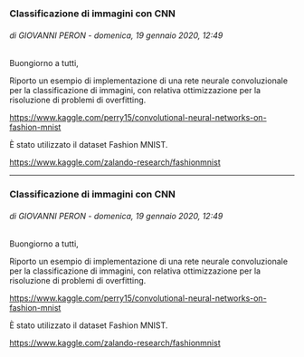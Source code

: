 ### Classificazione di immagini con CNN
###### di GIOVANNI PERON - domenica, 19 gennaio 2020, 12:49
 
Buongiorno a tutti,

Riporto un esempio di implementazione di una rete neurale convoluzionale per la classificazione di immagini, con relativa ottimizzazione per la risoluzione di problemi di overfitting.

https://www.kaggle.com/perry15/convolutional-neural-networks-on-fashion-mnist

È stato utilizzato il dataset Fashion MNIST.

https://www.kaggle.com/zalando-research/fashionmnist

---

### Classificazione di immagini con CNN
###### di GIOVANNI PERON - domenica, 19 gennaio 2020, 12:49
 
Buongiorno a tutti,

Riporto un esempio di implementazione di una rete neurale convoluzionale per la classificazione di immagini, con relativa ottimizzazione per la risoluzione di problemi di overfitting.

https://www.kaggle.com/perry15/convolutional-neural-networks-on-fashion-mnist

È stato utilizzato il dataset Fashion MNIST.

https://www.kaggle.com/zalando-research/fashionmnist
